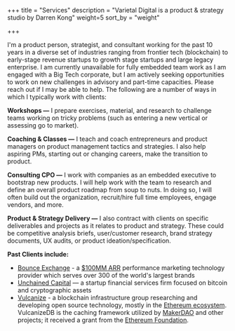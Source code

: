 +++
title = "Services"
description = "Varietal Digital is a product & strategy studio by Darren Kong"
weight=5
sort_by = "weight"

+++

I'm a product person, strategist, and consultant working for the past 10 years in a diverse set of industries ranging from frontier tech (blockchain) to early-stage revenue startups to growth stage startups and large legacy enterprise. I am currently unavailable for fully embedded team work as I am engaged with a Big Tech corporate, but I am actively seeking opportunities to work on new challenges in advisory and part-time capacities. Please reach out if I may be able to help. The following are a number of ways in which I typically work with clients:

**Workshops —**
I prepare exercises, material, and research to challenge teams working on tricky problems (such as entering a new vertical or assessing go to market).

**Coaching & Classes —**
I teach and coach entrepreneurs and product managers on product management tactics and strategies. I also help aspiring PMs, starting out or changing careers, make the transition to product.  

**Consulting CPO —**
I work with companies as an embedded executive to bootstrap new products. I will help work with the team to research and define an overall product roadmap from soup to nuts. In doing so, I will often build out the organization, recruit/hire full time employees, engage vendors, and more.

**Product & Strategy Delivery —**
I also contract with clients on specific deliverables and projects as it relates to product and strategy. These could be competitive analysis briefs, user/customer research, brand strategy documents, UX audits, or product ideation/specification.


**Past Clients include:**
* [Bounce Exchange](https://www.bouncex.com/) - a [$100MM ARR](https://techcrunch.com/2020/02/25/new-yorks-bouncex-reaches-100m-arr-rebrands/) performance marketing technology provider which serves over 300 of the world's largest brands
* [Unchained Capital](https://unchained-capital.com/) — a startup financial services firm focused on bitcoin and cryptographic assets
* [Vulcanize](https://github.com/vulcanize/vulcanizedb) - a blockchain infrastructure group researching and developing open source technology, mostly in the [Ethereum ecosystem](https://decrypt.co/6136/vulcanize-rick-dudley-ethereum-roadmap-makerdao-polkadot). VulcanizeDB is the caching framework utilized by [MakerDAO](https://blog.makerdao.com/the-road-to-mainnet-release/) and other projects; it received a grant from the [Ethereum Foundation](https://blog.ethereum.org/2018/10/15/ethereum-foundation-grants-update-wave-4/). 